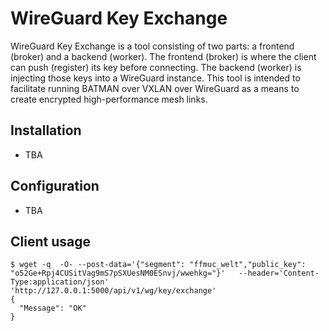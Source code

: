 # WireGuard Key Exchange

WireGuard Key Exchange is a tool consisting of two parts: a frontend (broker) and a backend (worker). The frontend (broker) is where the client can push (register) its key before connecting. The backend (worker) is injecting those keys into a WireGuard instance.
This tool is intended to facilitate running BATMAN over VXLAN over WireGuard as a means to create encrypted high-performance mesh links.

## Installation

* TBA

## Configuration

* TBA

## Client usage

```
$ wget -q  -O- --post-data='{"segment": "ffmuc_welt","public_key": "o52Ge+Rpj4CUSitVag9mS7pSXUesNM0ESnvj/wwehkg="}'   --header='Content-Type:application/json'   'http://127.0.0.1:5000/api/v1/wg/key/exchange'
{
  "Message": "OK"
}
```
